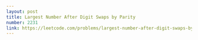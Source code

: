 ```yaml
---
layout: post
title: Largest Number After Digit Swaps by Parity
number: 2231
link: https://leetcode.com/problems/largest-number-after-digit-swaps-by-parity
---
```

